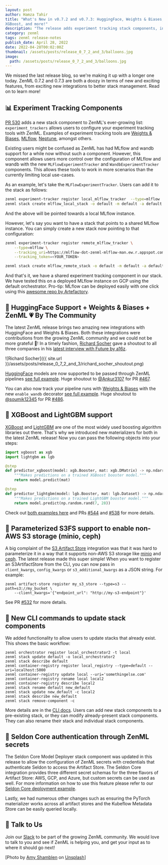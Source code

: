 ```yaml
---
layout: post
author: Hamza Tahir
title: "What's New in v0.7.2 and v0.7.3: HuggingFace, Weights & Biases, LightGBM, 
XGBoost, and more!"
description: "The release adds experiment tracking stack components, integrations with HuggingFace, Weights & Biases and also improvements to how the Seldon Core deployer handles secrets from the secrets manager component."
category: zenml
tags: zenml release-notes
publish_date: April 28, 2022
date: 2022-04-28T00:02:00Z
thumbnail: /assets/posts/release_0_7_2_and_3/balloons.jpg
image:
  path: /assets/posts/release_0_7_2_and_3/balloons.jpg
---
```


We missed the last release blog, so we're making it up with a longer one today.
ZenML 0.7.2 and 0.7.3 are both a doozy in terms of new and exciting features, 
from exciting new integrations to better stack management. Read on to learn more!

## 📊 Experiment Tracking Components

[PR 530](https://github.com/zenml-io/zenml/pull/530) adds a new stack component to ZenML's ever-growing list: 
`experiment_trackers` allows users to configure your experiment tracking tools with ZenML. Examples of experiment tracking 
tools are [Weights & Biases](https://wandb.ai), [MLflow](https://mlflow.org), [Neptune](https://neptune.ai), amongst others.

Existing users might be confused as ZenML has had MLflow and wandb support for a while now without such a component. However, this 
component allows users more control over the configuration of MLflow and wandb with the new `MLFlowExperimentTracker` and 
`WandbExperimentTracker` components. This allows these tools to work in more scenarios than the currently limiting local use-cases.

As an example, let's take the `MLFlowExperimentTracker`. Users can add it to the stack as follows:

```bash
zenml experiment-tracker register local_mlflow_tracker  --type=mlflow
zenml stack create mlflow_local_stack -o default -m default -a default -e local_mlflow_tracker
```

And the above will be pointed towards a local MLflow instance. 

However, let's say you want to have a stack that points to a shared MLflow instance. 
You can simply create a new stack now pointing to that configuration:

```bash
zenml experiment-tracker register remote_mlflow_tracker \
    --type=mlflow \
    --tracking_uri=https://mlflow-dot-zenml-mlflow-man.ew.r.appspot.com/ \
    --tracking_token=<YOUR_TOKEN>

zenml stack create mlflow_remote_stack -o default -m default -a default -e remote_mlflow_tracker
```

And that's it, we have a shared experiment tracking component in our stack.
We have tested this on a deployed MLflow instance on GCP using the default orchestrator. Pro-tip: MLflow can be deployed 
easily with one click using this [awesome repo by Artefactory](https://github.com/artefactory/one-click-mlflow/).

## 🤗 HuggingFace Support + Weights & Biases + ZenML 💗 By The Community

The latest ZenML release brings two amazing new integrations with HuggingFace
and Weights & Biases. Both these 
integrations were contributions from the growing ZenML community and we could not be more grateful 🙏! In a timely 
fashion, [Richard Socher](https://de.wikipedia.org/wiki/Richard_Socher) gave a shoutout to all three companies in his [latest interview with Future by 
a16z](https://future.a16z.com/a-decade-of-deep-learning-ai-startup/).

![Richard Socher]({{ site.url }}/assets/posts/release_0_7_2_and_3/richard_socher_shoutout.png)

[HuggingFace](https://huggingface.co) models are now supported to be passed through ZenML pipelines 
[see full example](https://github.com/zenml-io/zenml/tree/main/examples/huggingface). 
Huge shoutout to [@Ankur3107](https://github.com/Ankur3107) for PR [#467](https://github.com/zenml-io/zenml/pull/467).

You can also now track your pipeline runs with [Weights & Biases](https://wandb.ai) with the new `enable_wandb` decorator 
[see full example](https://github.com/zenml-io/zenml/tree/main/examples/wandb_tracking). 
Huge shoutout to [@soumik12345](https://github.com/soumik12345) for PR [#486](https://github.com/zenml-io/zenml/pull/486).

## 🔎 XGBoost and LightGBM support

[XGBoost](https://xgboost.readthedocs.io/en/stable/) and [LightGBM](https://lightgbm.readthedocs.io/) are one of the 
most widely used boosting algorithm libraries out there. That's why we introduced new materializers for both in the latest 
ZenML release! Now you can pass the following objects into your steps:

```python
import xgboost as xgb
import lightgbm as lgb

@step
def predictor_xgboost(model: xgb.Booster, mat: xgb.DMatrix) -> np.ndarray:
    """Makes predictions on a trained XGBoost booster model."""
    return model.predict(mat)

@step
def predictor_lightgbm(model: lgb.Booster, mat: lgb.Dataset) -> np.ndarray:
    """Makes predictions on a trained LightGBM booster model."""
    return model.predict(np.random.rand(7, 28))
```

Check out [both examples here](https://github.com/zenml-io/zenml/tree/main/examples) and PRs [#544](https://github.com/zenml-io/zenml/pull/544) 
and [#538](https://github.com/zenml-io/zenml/pull/538) for more details.

## 📂 Parameterized S3FS support to enable non-AWS S3 storage (minio, ceph)

A big complaint of the [S3 Artifact Store](https://github.com/zenml-io/zenml/blob/main/src/zenml/integrations/s3/artifact_stores/s3_artifact_store.py) integration was that it was hard to parameterize it in a way that it supports 
non-AWS S3 storage like [minio](https://min.io/) and [ceph](https://docs.ceph.com/en/latest/radosgw/s3/). The latest release 
made this super simple! When you want to register an S3ArtifactStore from the CLI, you can now pass in  
`client_kwargs`, `config_kwargs` or `s3_additional_kwargs` as a JSON string. For example:

```shell
zenml artifact-store register my_s3_store --type=s3 --path=s3://my_bucket \
    --client_kwargs='{"endpoint_url": "http://my-s3-endpoint"}'
```

See PR [#532](https://github.com/zenml-io/zenml/pull/532) for more details.

## 🧱 New CLI commands to update stack components

We added functionality to allow users to update stacks that already exist. This shows the basic workflow:

```shell
zenml orchestrator register local_orchestrator2 -t local
zenml stack update default -o local_orchestrator2
zenml stack describe default
zenml container-registry register local_registry --type=default --uri=localhost:5000
zenml container-registry update local --uri='somethingelse.com'
zenml container-registry rename local local2
zenml container-registry describe local2
zenml stack rename default new_default
zenml stack update new_default -c local2
zenml stack describe new_default
zenml stack remove-component -c
```
More details are in the [CLI docs](https://apidocs.zenml.io/0.7.3/cli/). 
Users can add new stack components to a pre-existing stack, or they can modify 
already-present stack components. They can also rename their stack and individual stack components.

## 🐛 Seldon Core authentication through ZenML secrets

The Seldon Core Model Deployer stack component was updated in this release
to allow the configuration of ZenML secrets with credentials that authenticate
Seldon to access the Artifact Store. The Seldon Core integration provides three
different secret schemas for the three flavors of Artifact Store: AWS, GCP, and Azure,
but custom secrets can be used as well. For more information on how to use this
feature please refer to our [Seldon Core deployment example](https://github.com/zenml-io/zenml/tree/main/examples/seldon_deployment).

Lastly, we had numerous other changes such as ensuring the PyTorch materializer works across all artifact stores 
and the Kubeflow Metadata Store can be easily queried locally.

## 🙌 Talk to Us

Join our [Slack](https://zenml.io/slack-invite/) to be part of the growing ZenML community. We would love to 
talk to you and see if ZenML is helping you, and get your input as to where it should go next!

[Photo by <a href="https://unsplash.com/@amyshamblen?utm_source=unsplash&utm_medium=referral&utm_content=creditCopyText">Amy Shamblen</a> on <a href="https://unsplash.com/s/photos/balloons?utm_source=unsplash&utm_medium=referral&utm_content=creditCopyText">Unsplash</a>] 
